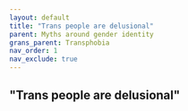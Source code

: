 ```yaml
---
layout: default
title: "Trans people are delusional"
parent: Myths around gender identity
grans_parent: Transphobia
nav_order: 1
nav_exclude: true
---
```


## "Trans people are delusional"
